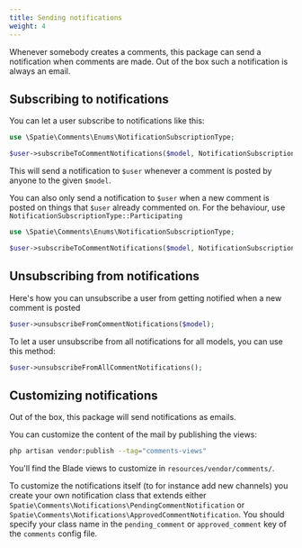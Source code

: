 ```yaml
---
title: Sending notifications
weight: 4
---
```


Whenever somebody creates a comments, this package can send a notification when comments are made. Out of the box such a notification is always an email.

## Subscribing to notifications

You can let a user subscribe to notifications like this:

```php
use \Spatie\Comments\Enums\NotificationSubscriptionType;

$user->subscribeToCommentNotifications($model, NotificationSubscriptionType::All);
```

This will send a notification to `$user` whenever a comment is posted by anyone to the given `$model`.

You can also only send a notification to `$user` when a new comment is posted on things that `$user` already commented on. For the behaviour, use ` NotificationSubscriptionType::Participating`

```php
use \Spatie\Comments\Enums\NotificationSubscriptionType;

$user->subscribeToCommentNotifications($model, NotificationSubscriptionType::Participating);
```

## Unsubscribing from notifications

Here's how you can unsubscribe a user from getting notified when a new comment is posted

```php
$user->unsubscribeFromCommentNotifications($model);
```

To let a user unsubscribe from all notifications for all models, you can use this method:

```php
$user->unsubscribeFromAllCommentNotifications();
```

## Customizing notifications

Out of the box, this package will send notifications as emails.

You can customize the content of the mail by publishing the views:

```bash
php artisan vendor:publish --tag="comments-views"
```

You'll find the Blade views to customize in `resources/vendor/comments/`.

To customize the notifications itself (to for instance add new channels) you create your own notification class that extends either `Spatie\Comments\Notifications\PendingCommentNotification` or `Spatie\Comments\Notifications\ApprovedCommentNotification`. You should specify your class name in the `pending_comment` or `approved_comment` key of the `comments` config file.
